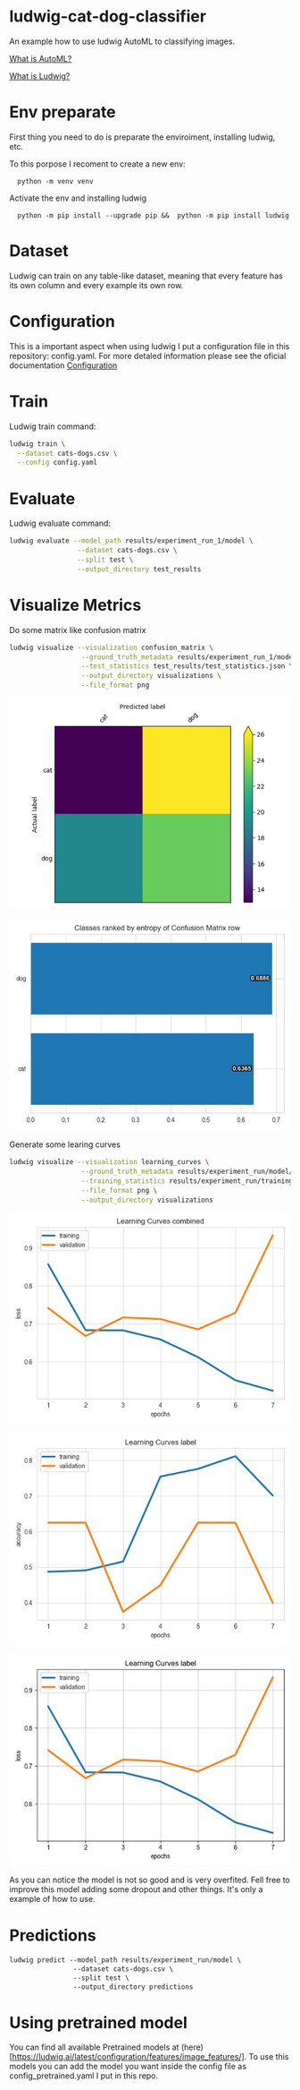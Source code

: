 # ludwig-cat-dog-classifier
An example how to use ludwig AutoML to classifying images.

[What is AutoML?](https://en.wikipedia.org/wiki/Automated_machine_learning)

[What is Ludwig?](https://ludwig.ai/late)

# Env preparate
First thing you need to do is preparate the enviroiment, installing ludwig, etc.

To this porpose I recoment to create a new env:
```
  python -m venv venv
```

Activate the env and installing ludwig
```
  python -m pip install --upgrade pip &&  python -m pip install ludwig
```
# Dataset

Ludwig can train on any table-like dataset, meaning that every feature has its own column and every example its own row.

# Configuration
This is a important aspect when using ludwig I put a configuration file in this repository: config.yaml. For more detaled information please see the oficial documentation [Configuration](https://ludwig.ai/latest/configuration/) 

# Train

Ludwig train command:
```bash
ludwig train \
  --dataset cats-dogs.csv \
  --config config.yaml
```
# Evaluate

Ludwig evaluate command:
```bash
ludwig evaluate --model_path results/experiment_run_1/model \
                 --dataset cats-dogs.csv \
                 --split test \
                 --output_directory test_results
```
# Visualize Metrics

Do some matrix like confusion matrix
```bash
ludwig visualize --visualization confusion_matrix \
                  --ground_truth_metadata results/experiment_run_1/model/training_set_metadata.json \
                  --test_statistics test_results/test_statistics.json \
                  --output_directory visualizations \
                  --file_format png
```
![alt text](./visualizations/confusion_matrix__label_top2.png)

![alt text](./visualizations/confusion_matrix_entropy__label_top2.png)

Generate some learing curves
```bash
ludwig visualize --visualization learning_curves \
                  --ground_truth_metadata results/experiment_run/model/training_set_metadata.json \
                  --training_statistics results/experiment_run/training_statistics.json \
                  --file_format png \
                  --output_directory visualizations
```
![alt text](./visualizations/learning_curves_combined_loss.png)

![alt text](./visualizations/learning_curves_label_accuracy.png)

![alt text](./visualizations/learning_curves_label_loss.png)


As you can notice the model is not so good and is very overfited. Fell free to improve this model adding some dropout and other things. It's only a example of how to use.


# Predictions
```
ludwig predict --model_path results/experiment_run/model \
                --dataset cats-dogs.csv \
                --split test \
                --output_directory predictions
```


# Using pretrained model 

You can find all available Pretrained models at (here)[https://ludwig.ai/latest/configuration/features/image_features/]. To use this models you can add the model you want inside the config file as config_pretrained.yaml I put in this repo.
